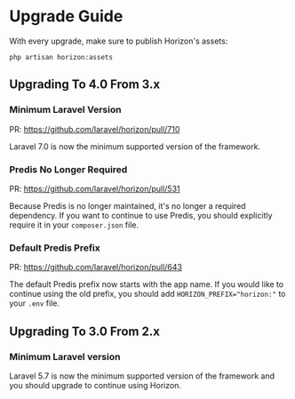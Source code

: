 # Upgrade Guide

With every upgrade, make sure to publish Horizon's assets:

    php artisan horizon:assets

## Upgrading To 4.0 From 3.x

### Minimum Laravel Version

PR: https://github.com/laravel/horizon/pull/710

Laravel 7.0 is now the minimum supported version of the framework.

### Predis No Longer Required

PR: https://github.com/laravel/horizon/pull/531

Because Predis is no longer maintained, it's no longer a required dependency. If you want to continue to use Predis, you should explicitly require it in your `composer.json` file.

### Default Predis Prefix

PR: https://github.com/laravel/horizon/pull/643

The default Predis prefix now starts with the app name. If you would like to continue using the old prefix, you should add `HORIZON_PREFIX="horizon:"` to your `.env` file.

## Upgrading To 3.0 From 2.x

### Minimum Laravel version

Laravel 5.7 is now the minimum supported version of the framework and you should upgrade to continue using Horizon.
